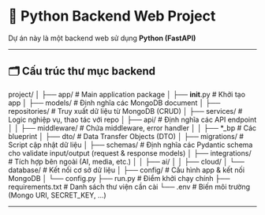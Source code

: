 # 🐍 Python Backend Web Project 

Dự án này là một backend web sử dụng **Python (FastAPI)**

---

## 🗂️ Cấu trúc thư mục backend

project/
│
├── app/                         # Main application package
│   ├── __init__.py              # Khởi tạo app
│   ├── models/                  # Định nghĩa các MongoDB document
│   ├── repositories/            # Truy xuất dữ liệu từ MongoDB (CRUD)
│   ├── services/                # Logic nghiệp vụ, thao tác với repo
│   ├── api/                     # Định nghĩa các API endpoint
│   │   ├── middleware/          # Chứa middleware, error handler
│   │   ├── *_bp                 # Các blueprint
│   ├── dto/                     # Data Transfer Objects (DTO)
│   ├── migrations/              # Script cập nhật dữ liệu
│   ├── schemas/                 # Định nghĩa các Pydantic schema cho validate input/output (request & response models)
│   ├── integrations/            # Tích hợp bên ngoài (AI, media, etc.)
│   │   ├── ai/
│   │   ├── cloud/
│   └── database/                # Kết nối cơ sở dữ liệu
│
├── config/                      # Cấu hình app & kết nối MongoDB
│   └── config.py
├── run.py                       # Điểm khởi chạy chính
├── requirements.txt             # Danh sách thư viện cần cài
└── .env                         # Biến môi trường (Mongo URI, SECRET_KEY, ...)

---

